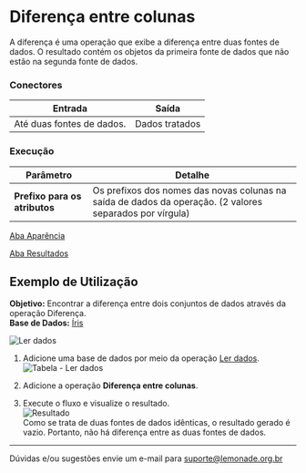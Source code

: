 # Diferença entre colunas

A diferença é uma operação que exibe a diferença entre duas fontes de dados. O resultado contém os objetos da primeira fonte de dados que não estão na segunda fonte de dados.



### Conectores
| Entrada | Saída |
| --- | --- |
| Até duas fontes de dados. | Dados tratados |


### Execução
| Parâmetro | Detalhe |
| --- | --- |
| **Prefixo para os atributos** | Os prefixos dos nomes das novas colunas na saída de dados da operação. (2 valores separados por vírgula) |

[Aba Aparência][1]

[Aba Resultados][2]


## Exemplo de Utilização
**Objetivo:** Encontrar a diferença entre dois conjuntos de dados através da operação Diferença. \
**Base de Dados:** [Íris][3]
	
![Ler dados](/img/spark/manipulacao_de_dados/coluna_diferenca/image2.png)

1. Adicione uma base de dados por meio da operação [Ler dados][4].\
	![Tabela - Ler dados](/img/spark/manipulacao_de_dados/coluna_diferenca/image4.png)
	
2. Adicione a operação **Diferença entre colunas**.
	
	
3. Execute o fluxo e visualize o resultado.\
	![Resultado](/img/spark/manipulacao_de_dados/coluna_diferenca/image3.png)\
	Como se trata de duas fontes de dados idênticas, o resultado gerado é vazio. Portanto, não há diferença entre as duas fontes de dados.

-----

Dúvidas e/ou sugestões envie um e-mail para suporte@lemonade.org.br

[1]: /pt-br/spark/documentacao-geral/documentacao-geral.html#aba-aparencia
[2]: /pt-br/spark/documentacao-geral/documentacao-geral.html#aba-resultados
[3]: /pt-br/spark/base-de-dados/#iris
[4]: /pt-br/spark/entrada-e-saida/ler-dados.html